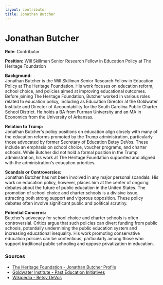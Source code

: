 ```yaml
---
layout: contributor
title: Jonathan Butcher
---
```


# Jonathan Butcher

**Role:** Contributor

**Position:** Will Skillman Senior Research Fellow in Education Policy at The Heritage Foundation

**Background:**  
Jonathan Butcher is the Will Skillman Senior Research Fellow in Education Policy at The Heritage Foundation. His work focuses on education reform, school choice, and policies aimed at improving educational outcomes. Before joining The Heritage Foundation, Butcher worked in various roles related to education policy, including as Education Director at the Goldwater Institute and Director of Accountability for the South Carolina Public Charter School District. He holds a BA from Furman University and an MA in Economics from the University of Arkansas.

**Relation to Trump:**  
Jonathan Butcher's policy positions on education align closely with many of the education reforms promoted by the Trump administration, particularly those advocated by former Secretary of Education Betsy DeVos. These include an emphasis on school choice, voucher programs, and charter schools. While Butcher did not hold a formal position in the Trump administration, his work at The Heritage Foundation supported and aligned with the administration's education priorities.

**Scandals or Controversies:**  
Jonathan Butcher has not been involved in any major personal scandals. His work on education policy, however, places him at the center of ongoing debates about the future of public education in the United States. The promotion of school choice and charter schools is a divisive issue, attracting both strong support and vigorous opposition. These policy debates often involve significant public and political scrutiny.

**Potential Concerns:**  
Butcher's advocacy for school choice and charter schools is often controversial. Critics argue that such policies can divert funding from public schools, potentially undermining the public education system and increasing educational inequality. His work promoting conservative education policies can be contentious, particularly among those who support traditional public schooling and oppose privatization in education.

### Sources
- [The Heritage Foundation - Jonathan Butcher Profile](https://www.heritage.org/staff/jonathan-butcher)
- [Goldwater Institute - Past Education Initiatives](https://www.goldwaterinstitute.org/education/)
- [Wikipedia - Betsy DeVos](https://en.wikipedia.org/wiki/Betsy_DeVos)
